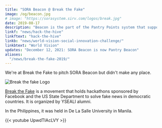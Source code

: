 ```yaml
---
title: "SORA Beacon @ Break the Fake"
image: /og/beacon.jpg
# image: "https://sorasystem.sirv.com/logos/break.jpg"
date: 2019-08-17
description: "Beacon is the part of the Pantry Points system that supports local news creators"
linkf: "news/hack-the-hive"
linkftext: "hack-the-hive"
linkb: "news/world-vision-social-innovation-challenge/"
linkbtext: "World Vision"
updates: "December 12, 2021: SORA Beacon is now Pantry Beacon"
aliases:
  "/news/break-the-fake-2019/"
---
```


We're at Break the Fake to pitch SORA Beacon but didn't make any place. 

![Break the fake Logo](https://sorasystem.sirv.com/logos/break.jpg)

[Break the Fake](http://breakthefakemovement.com) is a movement that holds hackathons sponsored by Facebook and the US State Department to solve fake news in democratic countries. It is organized by YSEALI alumni. 

In the Philippines, it was held in De La Salle University in Manila. 


{{< youtube UpwdTIAcLVY >}}